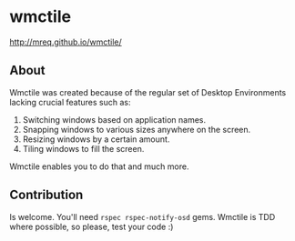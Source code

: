 wmctile
=======

http://mreq.github.io/wmctile/

About
-----

Wmctile was created because of the regular set of Desktop Environments lacking crucial features such as:

1. Switching windows based on application names.
2. Snapping windows to various sizes anywhere on the screen.
3. Resizing windows by a certain amount.
4. Tiling windows to fill the screen.

Wmctile enables you to do that and much more.

Contribution
------------

Is welcome. You'll need `rspec rspec-notify-osd` gems. Wmctile is TDD where possible, so please, test your code :)